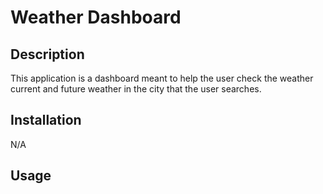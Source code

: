 # Weather Dashboard

## Description
This application is a dashboard meant to help the user check the weather current and future weather in the city that the user searches.

## Installation
N/A

## Usage

